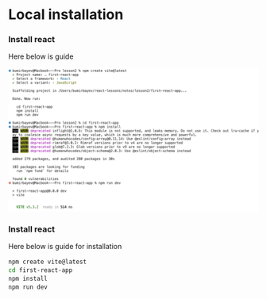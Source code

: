 # Local installation

### Install react

Here below is guide

<img src="install.png" alt="Description of the image" style="border: 1px solid \#000;">



### Install react

Here below is guide for installation

```bash
npm create vite@latest
cd first-react-app
npm install
npm run dev
```
